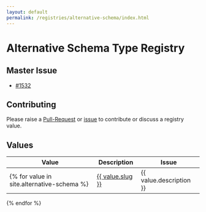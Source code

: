 ```yaml
---
layout: default
permalink: /registries/alternative-schema/index.html
---
```


# Alternative Schema Type Registry

## Master Issue

* [#1532](https://github.com/OAI/OpenAPI-Specification/issues/1532)

## Contributing

Please raise a [Pull-Request]() or [issue]() to contribute or discuss a registry value.

## Values

|Value|Description|Issue|
|---|---|---|
{% for value in site.alternative-schema %}| <a href="/alternative-schema/{{ value.slug }}.html">{{ value.slug }}</a> | {{ value.description }} | {% if value.issue %}<a href="https://github.com/OAI/OpenAPI-Specification/issues/{{ value.issue }}">#{{ value.issue }}</a>{% endif %} |
{% endfor %}

